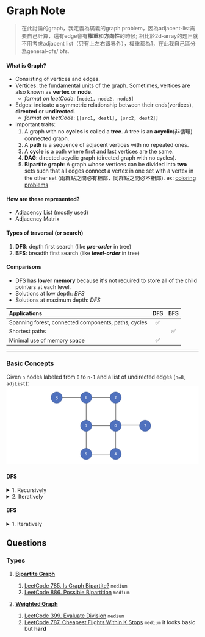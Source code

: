# Graph Note
> 在此討論的graph，我定義為廣義的graph problem，因為adjacent-list需要自己計算，還有edge會有**權重**和**方向性**的時候; 相比於2d-array的題目就不用考慮adjacent list（只有上左右跟界外），權重都為1，在此我自己區分為general-dfs/ bfs.
####    What is Graph?
- Consisting of vertices and edges.
- Vertices: the fundamental units of the graph. Sometimes, vertices are also known as **vertex** or **node**.
  - *format on leetCode*: ``[node1, node2, node3]``
- Edges: indicate a symmetric relationship between their ends(vertices), **directed** or **undirected**. 
  - *format on leetCode*: ``[[src1, dest1], [src2, dest2]]``
- Important traits:
    1. A graph with no **cycles** is called a **tree**. A tree is an **acyclic**(非循環) connected graph.
    2. A **path** is a sequence of adjacent vertices with no repeated ones.
    3. A **cycle** is a path where first and last vertices are the same.
    4. **DAG**: directed acyclic graph (directed graph with no cycles).
    5. **Bipartite graph**: A graph whose vertices can be divided into **two** sets such that all edges connect a vertex in one set with a vertex in the other set
       (兩群點之間必有相鄰，同群點之間必不相鄰). ex: [coloring problems](https://leetcode.com/problems/possible-bipartition/solutions/213114/The-classical-graph-problem-%222-Coloring-Problem%22-solved-using-DFS/)

####    How are these represented?
- Adjacency List (mostly used)
- Adjacency Matrix

####    Types of traversal (or search)
1. **DFS**: depth first search (like ***pre-order*** in tree)
2. **BFS**: breadth first search (like ***level-order*** in tree)

####    Comparisons
- DFS has **lower memory** because it's not required to store all of the child pointers at each level.
- Solutions at low depth: *BFS*
- Solutions at maximum depth: *DFS*

| Applications                                         | DFS | BFS |
|:-----------------------------------------------------|:---:|:---:|
| Spanning forest, connected components, paths, cycles |  ✅  |     |
| Shortest paths                                       |     |  ✅  |
| Minimal use of memory space                          |  ✅  |     |
***

###  Basic Concepts
  Given ``n`` nodes labeled from ``0`` to ``n-1`` and a list of undirected edges (``n=8``, ``adjList``):
  ![Alt text](traversals/graph-dfs.png "Optional title")

####  DFS 
<details>
    <summary>1.  Recursively</summary>

```js
// ...

const dfsRecursive = start => {
  // O(V + E)
  const path = [];
  const visited = {};
  
  // visited都是在node進去dfs裡才會紀錄
  // 進stack則是，node進去，visited也要同步紀錄
  const dfs = node => {
      if (node === undefined || node === null) return;
  
      visited[node] = true;
      path.push(node);
  
      for (let neighbor of adjList[node]) {
        if (!visited[neighbor]) dfs(neighbor);
      }
  };
  
  dfs(start);
  return path;
};

// start traversal from node 3
// 3, 6, 2, 0, 1, 5, 4, 7

dfsRecursive(3);
```
</details>

<details>
    <summary>2.  Iteratively</summary>

```js
// ...

const dfsIterative = start => {
  // O(V + E)
  const stack = [];
  const visited = {};
  const path = [];

  // init
  stack.push(start);
  visited[start] = true;

  while (stack.length > 0) {
  const pop = stack.pop();
  path.push(pop);

    for (let neighbor of adjList[pop]) {
      if (!visited[neighbor]) {
        visited[neighbor] = true;
        stack.push(neighbor);
      }
    }
  }

  return path;
};

// start traversal from node 3
//  3, 6, 1, 0, 7, 4, 5, 2
dfsIterative(3);
```
</details>

####  BFS 
<details>
    <summary>1.  Iteratively</summary>

```js
// ...

const bfsIterative = start => {
  // O(V + E)
  const queue = [];
  const visited = {};
  const path = [];

  // init
  // 進queue時，visited也要同步更新紀錄
  queue.push(start);
  visited[start] = true;

  while (queue.length > 0) {
    const shift = queue.shift();
    path.push(shift);

    for (let neighbor of adjList[shift]) {
      if (!visited[neighbor]) {
        // 進queue, visited更新，是一組的動作
        visited[neighbor] = true;
        queue.push(neighbor);
      }
    }
  }

return path;
};

// start traversal from node 3
// 3 6 2 1 0 5 4 7
bfsIterative(3);
```
</details>

##  Questions
### Types
1. [**Bipartite Graph**](./bipartite-graph)
   1. [LeetCode 785. Is Graph Bipartite?](https://leetcode.com/problems/is-graph-bipartite/) ``medium``
   2. [LeetCode 886. Possible Bipartition](https://leetcode.com/problems/possible-bipartition/) ``medium``
   
2. [**Weighted Graph**](./weighted-graph)
   1. [LeetCode 399. Evaluate Division](https://leetcode.com/problems/evaluate-division/) ``medium``
   2. [LeetCode 787. Cheapest Flights Within K Stops](https://leetcode.com/problems/cheapest-flights-within-k-stops/description/) ``medium`` it looks basic but **hard**